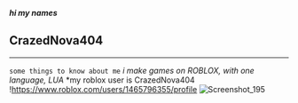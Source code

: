 ***hi my names***
   ## CrazedNova404
---------------------
```some things to know about me```
*i make games on ROBLOX, with one language, LUA*
*my roblox user is CrazedNova404
!https://www.roblox.com/users/1465796355/profile
![Screenshot_195](https://user-images.githubusercontent.com/80184793/135946016-2d67eeaf-e169-4e27-9a62-17716a500e96.png)
